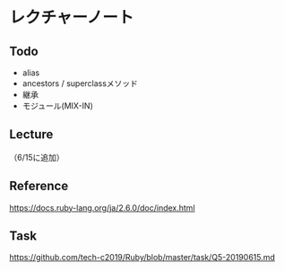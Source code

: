 # レクチャーノート

## Todo
- alias
- ancestors / superclassメソッド
- 継承
- モジュール(MIX-IN)

## Lecture
（6/15に追加）

## Reference
https://docs.ruby-lang.org/ja/2.6.0/doc/index.html  

## Task
https://github.com/tech-c2019/Ruby/blob/master/task/Q5-20190615.md
